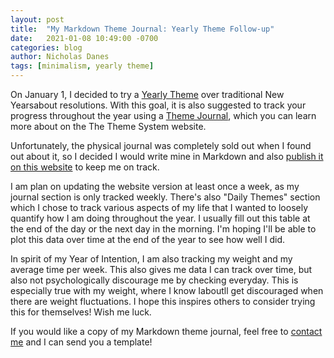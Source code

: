 ```yaml
---
layout: post
title:  "My Markdown Theme Journal: Yearly Theme Follow-up"
date:   2021-01-08 10:49:00 -0700
categories: blog
author: Nicholas Danes
tags: [minimalism, yearly theme]
---
```


On January 1, I decided to try a [Yearly Theme](/blog/2021/01/01/2021-resolutions.html) over traditional New Yearsabout resolutions. With this goal, it is also suggested to track your progress throughout the year using a [Theme Journal](https://www.thethemesystem.com/), which you can learn more about on the The Theme System website.

Unfortunately, the physical journal was completely sold out when I found out about it, so I decided I would write mine in Markdown and also [publish it on this website](/themejournal/) to keep me on track.

I am plan on updating the website version at least once a week, as my journal section is only tracked weekly. There's also  "Daily Themes" section which I chose to track various aspects of my life that I wanted to loosely quantify how I am doing throughout the year. I usually fill out this table at the end of the day or the next day in the morning. I'm hoping I'll be able to plot this data over time at the end of the year to see how well I did.

In spirit of my Year of Intention, I am also tracking my weight and my average time per week. This also gives me data I can track over time, but also not psychologically discourage me by checking everyday. This is especially true with my weight, where I know Iaboutll get discouraged when there are weight fluctuations. 
I hope this inspires others to consider trying this for themselves! Wish me luck. 

If you would like a copy of my Markdown theme journal, feel free to [contact me](/#contact) and I can send you a template!
